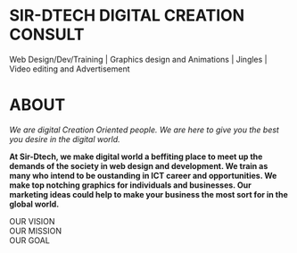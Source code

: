 # SIR-DTECH DIGITAL CREATION CONSULT 
Web Design/Dev/Training | Graphics design and Animations | Jingles | Video editing and Advertisement
# ABOUT
*We are digital Creation Oriented people.
We are here to give you the best you desire in the digital world.*

**At Sir-Dtech, we make digital world a beffiting place to meet up the demands of the society in web design and development. We train as many who intend to be oustanding in ICT career and opportunities. We make top notching graphics for individuals and businesses. Our marketing ideas could help to make your business the most sort for in the global world.**

<section>
  <div>OUR VISION</div>
  <div>OUR MISSION</div>
  <div>OUR GOAL</div>
</section>
